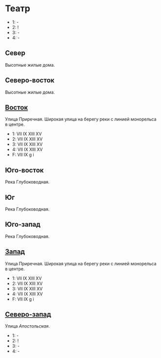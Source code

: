 # Театр

* 1:    -
* 2:    !
* 3:    -
* 4:    -

## Север

Высотные жилые дома.

## Северо-восток

Высотные жилые дома.

## [Восток](./535110.md)

Улица Приречная.
Широкая улица на берегу реки с линией монорельса в центре.

* 1:    VII IX  XIII    XV
* 2:    VII IX  XIII    XV
* 3:    VII IX  XIII    XV
* 4:    VII IX  XIII    XV
* F:    VII IX
        g   i

## Юго-восток

Река Глубоководная.

## Юг

Река Глубоководная.

## Юго-запад

Река Глубоководная.

## [Запад](./520110.md)

Улица Приречная.
Широкая улица на берегу реки с линией монорельса в центре.

* 1:    VII IX  XIII    XV
* 2:    VII IX  XIII    XV
* 3:    VII IX  XIII    XV
* 4:    VII IX  XIII    XV
* F:    VII IX
        g   i

## [Северо-запад](./520100.md)

Улица *Апостольская*.

* 1:    -
* 2:    !
* 3:    -
* 4:    -
